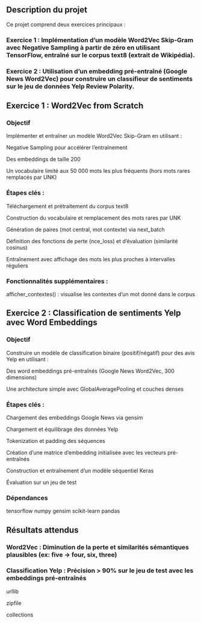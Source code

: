 ## Description du projet
Ce projet comprend deux exercices principaux :

### Exercice 1 : Implémentation d’un modèle Word2Vec Skip-Gram avec Negative Sampling à partir de zéro en utilisant TensorFlow, entraîné sur le corpus text8 (extrait de Wikipédia).

### Exercice 2 : Utilisation d’un embedding pré-entraîné (Google News Word2Vec) pour construire un classifieur de sentiments sur le jeu de données Yelp Review Polarity.

##  Exercice 1 : Word2Vec from Scratch
### Objectif
Implémenter et entraîner un modèle Word2Vec Skip-Gram en utilisant :

Negative Sampling pour accélérer l’entraînement

Des embeddings de taille 200

Un vocabulaire limité aux 50 000 mots les plus fréquents (hors mots rares remplacés par UNK)

### Étapes clés :
Téléchargement et prétraitement du corpus text8

Construction du vocabulaire et remplacement des mots rares par UNK

Génération de paires (mot central, mot contexte) via next_batch

Définition des fonctions de perte (nce_loss) et d’évaluation (similarité cosinus)

Entraînement avec affichage des mots les plus proches à intervalles réguliers

### Fonctionnalités supplémentaires :
afficher_contextes() : visualise les contextes d’un mot donné dans le corpus

## Exercice 2 : Classification de sentiments Yelp avec Word Embeddings
### Objectif
Construire un modèle de classification binaire (positif/négatif) pour des avis Yelp en utilisant :

Des word embeddings pré-entraînés (Google News Word2Vec, 300 dimensions)

Une architecture simple avec GlobalAveragePooling et couches denses

### Étapes clés :
Chargement des embeddings Google News via gensim

Chargement et équilibrage des données Yelp

Tokenization et padding des séquences

Création d’une matrice d’embedding initialisée avec les vecteurs pré-entraînés

Construction et entraînement d’un modèle séquentiel Keras

Évaluation sur un jeu de test

### Dépendances
tensorflow
numpy
gensim
scikit-learn
pandas

## Résultats attendus
  ### Word2Vec : Diminution de la perte et similarités sémantiques plausibles (ex: five → four, six, three)
  
  ### Classification Yelp : Précision > 90% sur le jeu de test avec les embeddings pré-entraînés

urllib

zipfile

collections
